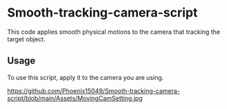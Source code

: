 # Smooth-tracking-camera-script
This code applies smooth physical motions to the camera that tracking the target object.

## Usage
To use this script, apply it to the camera you are using.

https://github.com/Phoenix15049/Smooth-tracking-camera-script/blob/main/Assets/MovingCamSetting.jpg
